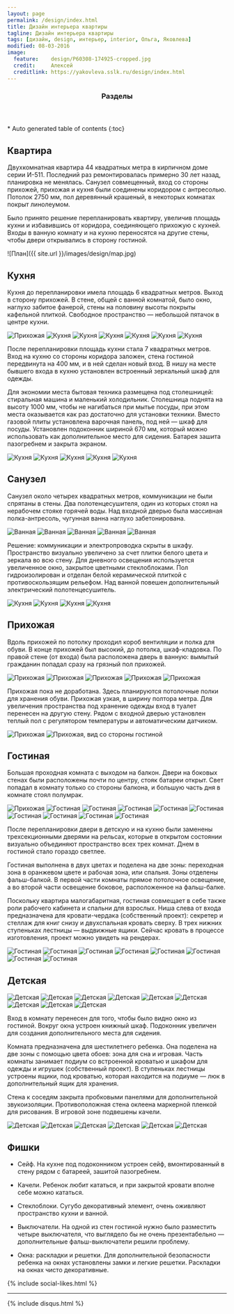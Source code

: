 ```yaml
---
layout: page
permalink: /design/index.html
title: Дизайн интерьера квартиры
tagline: Дизайн интерьера квартиры
tags: [дизайн, design, интерьер, interior, Ольга, Яковлева]
modified: 08-03-2016
image:
  feature:    design/P60308-174925-cropped.jpg 
  credit:     Алексей
  creditlink: https://yakovleva.sslk.ru/design/index.html
---
```


<section id="table-of-contents" class="toc">
  <header>
    <h3>Разделы</h3>
  </header>
<div id="drawer" markdown="1">
*  Auto generated table of contents
{:toc}
</div>
</section><!-- /#table-of-contents -->

## Квартира

Двухкомнатная квартира 44 квадратных метра в кирпичном доме серии И-511.
Последний раз ремонтировалась примерно 30 лет назад, планировка не менялась.
Санузел совмещенный, вход со стороны прихожей, прихожая и кухня были соединены 
коридором с антресолью. Потолок 2750 мм, пол деревянный крашеный, в некоторых
комнатах покрыт линолеумом.

Было принято решение перепланировать квартиру, увеличив площадь кухни и избавившись
от коридора, соединяющего прихожую с кухней. Входы в ванную комнату и на кухню
переносятся на другие стены, чтобы двери открывались в сторону гостиной. 

![План]({{ site.url }}/images/design/map.jpg)

## Кухня

Кухня до перепланировки имела площадь 6 квадратных метров. Выход в сторону
прихожей. В стене, общей с ванной комнатой, было окно, наглухо забитое фанерой,
стены на половину высоты покрыты кафельной плиткой. Свободное пространство — 
небольшой пятачок в центре кухни.

<!-- https://github.com/ionelmc/jquery-gp-gallery -->
<div class="pictures">
	<img title="Прихожая" src="{{ site.url }}/images/design/hall/WP_20140602_10_35_20_Pro.jpg" />
    <img title="Кухня" src="{{ site.url }}/images/design/kitchen/WP_20140411_14_13_01_Pro.jpg"/>
    <img title="Кухня" src="{{ site.url }}/images/design/kitchen/WP_20140411_14_12_35_Pro.jpg"/>
    <img title="Кухня" src="{{ site.url }}/images/design/kitchen/WP_20140602_10_24_39_Pro.jpg"/>
    <!--img title="Кухня" src="{{ site.url }}/images/design/kitchen/WP_20140602_10_24_45_Pro.jpg"/-->
    <img title="Кухня" src="{{ site.url }}/images/design/kitchen/WP_20140602_10_25_15_Pro.jpg"/>
    <!--img title="Кухня" src="{{ site.url }}/images/design/kitchen/WP_20140710_22_27_28_Pro.jpg"/-->
    <img title="Кухня" src="{{ site.url }}/images/design/kitchen/WP_20140712_18_47_41_Pro.jpg"/>
    <img title="Кухня" src="{{ site.url }}/images/design/kitchen/WP_20140910_08_52_37_Pro.jpg"/>
</div>

После перепланировки площадь кухни стала 7 квадратных метров. Вход на кухню 
со стороны коридора заложен, стена гостиной передвинута на 400 мм, и в ней 
сделан новый вход. В нишу на месте бывшего входа в кухню установлен встроенный 
зеркальный шкаф для одежды.

Для экономии места бытовая техника размещена под столешницей: стиральная машина 
и маленький холодильник. Столешница поднята на высоту 1000 мм, чтобы не нагибаться 
при мытье посуды, при этом места оказывается как раз достаточно для установки 
техники. Вместо газовой плиты установлена варочная панель, под ней — шкаф 
для посуды. Установлен подоконник шириной 670 мм, который можно использовать как 
дополнительное место для сидения. Батарея зашита пазогребнем и закрыта экраном.

<!-- https://github.com/ionelmc/jquery-gp-gallery -->
<div class="pictures">
    <img title="Кухня" src="{{ site.url }}/images/design/new-kitchen/IMG-20160308-WA0009.jpg"/>
    <img title="Кухня" src="{{ site.url }}/images/design/new-kitchen/IMG-20160308-WA0006.jpg"/>
    <img title="Кухня" src="{{ site.url }}/images/design/new-kitchen/IMG-20160308-WA0008.jpg"/>
    <img title="Кухня" src="{{ site.url }}/images/design/new-kitchen/IMG-20160308-WA0014.jpg"/>
    <img title="Кухня" src="{{ site.url }}/images/design/new-kitchen/IMG-20160308-WA0019.jpg"/>
</div>

## Санузел

Санузел около четырех квадратных метров, коммуникации не были спрятаны в стены.
Два полотенцесушителя, один из которых стоял на нерабочем стояке горячей воды. 
Над входной дверью была массивная полка-антресоль, чугунная ванна наглухо 
забетонирована.

<!-- https://github.com/ionelmc/jquery-gp-gallery -->
<div class="pictures">
	<img title="Ванная" src="{{ site.url }}/images/design/bathroom/WP_20140411_14_11_45_Pro.jpg" />
	<img title="Ванная" src="{{ site.url }}/images/design/bathroom/WP_20140411_14_12_07_Pro.jpg" />
	<img title="Ванная" src="{{ site.url }}/images/design/bathroom/WP_20140602_10_28_01_Pro.jpg" />
	<!--img title="Ванная" src="{{ site.url }}/images/design/bathroom/WP_20140602_10_28_13_Pro.jpg" /-->
	<img title="Ванная" src="{{ site.url }}/images/design/bathroom/WP_20140602_10_28_25_Pro.jpg" />
	<!--img title="Ванная" src="{{ site.url }}/images/design/bathroom/WP_20140602_10_28_43_Pro.jpg" /-->
	<img title="Ванная" src="{{ site.url }}/images/design/bathroom/WP_20140602_10_29_24_Pro.jpg" />
	<!--img title="Ванная" src="{{ site.url }}/images/design/bathroom/WP_20140602_10_29_36_Pro.jpg" />
	<img title="Ванная" src="{{ site.url }}/images/design/bathroom/WP_process.jpg" /-->
</div>

Решение: коммуникации и электропроводка скрыты в шкафу. Пространство визуально
увеличено за счет плитки белого цвета и зеркала во всю стену. Для дневного 
освещения используется увеличенное окно, закрытое цветными стеклоблоками. Пол 
гидроизолирован и отделан белой керамической плиткой с противоскользящим рельефом. 
Над ванной повешен дополнительный электрический полотенцесушитель.

<!-- https://github.com/ionelmc/jquery-gp-gallery -->
<div class="pictures">
    <img title="Кухня" src="{{ site.url }}/images/design/new-bathroom/IMG-20160308-WA0005.jpg"/>
    <img title="Кухня" src="{{ site.url }}/images/design/new-bathroom/IMG-20160308-WA0010.jpg"/>
    <img title="Кухня" src="{{ site.url }}/images/design/new-bathroom/IMG-20160308-WA0011.jpg"/>
    <img title="Кухня" src="{{ site.url }}/images/design/new-bathroom/IMG-20160308-WA0012.jpg"/>
</div>

## Прихожая

Вдоль прихожей по потолку проходил короб вентиляции и полка для обуви. В конце
прихожей был высокий, до потолка, шкаф-кладовка. По правой стене (от входа)
была расположена дверь в ванную: вымытый гражданин попадал сразу на грязный пол прихожей.

<!-- https://github.com/ionelmc/jquery-gp-gallery -->
<div class="pictures">
	<img title="Прихожая" src="{{ site.url }}/images/design/hall/WP_20140602_10_27_10_Pro.jpg" />
	<img title="Прихожая" src="{{ site.url }}/images/design/hall/WP_20140602_10_27_24_Pro.jpg" />
	<img title="Прихожая" src="{{ site.url }}/images/design/hall/WP_20140411_14_13_07_Pro.jpg" />
	<img title="Прихожая" src="{{ site.url }}/images/design/hall/WP_20140602_10_35_20_Pro.jpg" />
	<img title="Прихожая" src="{{ site.url }}/images/design/hall/WP_20140805_11_28_25_Pro.jpg" />
</div>

Прихожая пока не доработана. Здесь планируются потолочные полки для хранения обуви.
Прихожая узкая, в ширину полтора метра. Для увеличения пространства под хранение
одежды вход в туалет перенесен на другую стену. Рядом с входной дверью установлен
теплый пол с регулятором температуры и автоматическим датчиком.

<!-- https://github.com/ionelmc/jquery-gp-gallery -->
<div class="pictures">
	<img title="Прихожая" src="{{ site.url }}/images/design/new-hall/IMG-20160308-WA0020.jpg" />
	<img title="Прихожая, вид со стороны гостиной" src="{{ site.url }}/images/design/new-livingroom/P60304-141220.jpg" />
</div>

## Гостиная

Большая проходная комната с выходом на балкон. Двери на боковых стенах были 
расположены почти по центру, стояк батареи открыт. Свет попадал в комнату 
только со стороны балкона, и большую часть дня в комнате стоял полумрак.

<!-- https://github.com/ionelmc/jquery-gp-gallery -->
<div class="pictures">
	<img title="Прихожая" src="{{ site.url }}/images/design/hall/WP_20140602_10_27_24_Pro.jpg" />
	<img title="Гостиная" src="{{ site.url }}/images/design/livingroom/WP_20140602_10_36_12_Pro.jpg" />
	<img title="Гостиная" src="{{ site.url }}/images/design/livingroom/WP_20140602_10_35_55_Pro.jpg" />
	<img title="Гостиная" src="{{ site.url }}/images/design/livingroom/WP_20140602_10_36_00_Pro.jpg" />
	<img title="Гостиная" src="{{ site.url }}/images/design/livingroom/WP_20140606_12_08_22_Pro.jpg" />
	<img title="Гостиная" src="{{ site.url }}/images/design/livingroom/WP_process-1.jpg" />
	<img title="Гостиная" src="{{ site.url }}/images/design/livingroom/WP_process-4.jpg" />
	<img title="Гостиная" src="{{ site.url }}/images/design/livingroom/WP_process-5.jpg" />
	<img title="Гостиная" src="{{ site.url }}/images/design/livingroom/WP_process-6.jpg" />
	<img title="Гостиная" src="{{ site.url }}/images/design/livingroom/WP_process-7.jpg" />
</div>

После перепланировки двери в детскую и на кухню были заменены трехсекционными 
дверями на рельсах, которые в открытом состоянии визуально объединяют пространство
всех трех комнат. Днем в гостиной стало гораздо светлее.

Гостиная выполнена в двух цветах и поделена на две зоны: переходная зона в 
оранжевом цвете и рабочая зона, или спальня. Зоны отделены фальш-балкой.
В первой части комнаты прямое потолочное освещение, а во второй части освещение 
боковое, расположенное на фальш-балке.

Поскольку квартира малогабаритная, гостиная совмещает в себе также роли рабочего
кабинета и спальни для взрослых. Ниша слева от входа предназначена для 
кровати-чердака (собственный проект): секретер и стеллаж для книг снизу и 
двухспальная кровать сверху. В трех нижних ступеньках лестницы — выдвижные ящики.
Сейчас кровать в процессе изготовления, проект можно увидеть на рендерах.

<!-- https://github.com/ionelmc/jquery-gp-gallery -->
<div class="pictures">
	<img title="Гостиная" src="{{ site.url }}/images/design/new-livingroom/IMG-20160308-WA0013.jpg" />
	<img title="Гостиная" src="{{ site.url }}/images/design/new-livingroom/P60303-014436.jpg" />
	<img title="Гостиная" src="{{ site.url }}/images/design/new-livingroom/P60303-014509.jpg" />
	<img title="Гостиная" src="{{ site.url }}/images/design/new-livingroom/P60304-142338.jpg" />
	<img title="Гостиная" src="{{ site.url }}/images/design/new-livingroom/x1.jpg" />
	<img title="Гостиная" src="{{ site.url }}/images/design/new-livingroom/x2.jpg" />
	<img title="Гостиная" src="{{ site.url }}/images/design/new-livingroom/x3.jpg" />
	<img title="Гостиная" src="{{ site.url }}/images/design/new-livingroom/x4.jpg" />
</div>

## Детская

<!-- https://github.com/ionelmc/jquery-gp-gallery -->
<div class="pictures">
	<!--img title="Детская" src="{{ site.url }}/images/design/nursery/WP_20140411_14_14_27_Pro.jpg" /-->
	<img title="Детская" src="{{ site.url }}/images/design/nursery/WP_20140602_10_37_41_Pro.jpg" />
	<img title="Детская" src="{{ site.url }}/images/design/nursery/WP_20140602_10_37_49_Pro.jpg" />
	<img title="Детская" src="{{ site.url }}/images/design/nursery/WP_20140602_10_38_18_Pro.jpg" />
	<img title="Детская" src="{{ site.url }}/images/design/nursery/WP_pro-1.jpg" />
	<img title="Детская" src="{{ site.url }}/images/design/nursery/WP_20140722_13_21_57_Pro.jpg" />
	<img title="Детская" src="{{ site.url }}/images/design/nursery/WP_pro-2.jpg" />
	<!--img title="Детская" src="{{ site.url }}/images/design/nursery/WP_pro-3.jpg" /-->
	<img title="Детская" src="{{ site.url }}/images/design/nursery/WP_pro-4.jpg" />
	<img title="Детская" src="{{ site.url }}/images/design/nursery/WP_pro-5.jpg" />
	<img title="Детская" src="{{ site.url }}/images/design/nursery/WP_Pro-6.jpg" />
</div>

Вход в комнату перенесен для того, чтобы было видно окно из гостиной. Вокруг
окна устроен книжный шкаф. Подоконник увеличен для создания дополнительного места
для сидения.

Комната предназначена для шестилетнего ребенка. Она поделена на две зоны с помощью 
цвета обоев: зона для сна и игровая. Часть комнаты занимает подиум со встроенной 
кроватью и шкафом для одежды и игрушек (собственный проект). В ступеньках лестницы 
устроены ящики, под кроватью, которая находится на подиуме — люк в дополнительный 
ящик для хранения.

Стена к соседям закрыта пробковыми панелями для дополнительной звукоизоляции.
Противоположная стена оклеена маркерной пленкой для рисования. В игровой зоне
подвешены качели.

<!-- https://github.com/ionelmc/jquery-gp-gallery -->
<div class="pictures">
	<img title="Детская" src="{{ site.url }}/images/design/new-nursery/IMG-20160308-WA0007.jpg" />
	<img title="Детская" src="{{ site.url }}/images/design/new-nursery/IMG-20160308-WA0015.jpg" />
	<img title="Детская" src="{{ site.url }}/images/design/new-nursery/IMG-20160308-WA0016.jpg" />
	<img title="Детская" src="{{ site.url }}/images/design/new-nursery/IMG-20160308-WA0017.jpg" />
	<img title="Детская" src="{{ site.url }}/images/design/new-nursery/IMG-20160308-WA0018.jpg" />
	<img title="Детская" src="{{ site.url }}/images/design/new-nursery/P60304-143153.jpg" />
</div>

## Фишки

* Сейф. На кухне под подоконником устроен сейф, вмонтированный в стену рядом 
с батареей, зашитой пазогребнем.
 
* Качели. Ребенок любит кататься, и при закрытой кровати вполне себе можно кататься.

* Стеклоблоки. Сугубо декоративный элемент, очень оживляют пространство кухни и ванной.

* Выключатели. На одной из стен гостиной нужно было разместить четыре выключателя,
что выглядело бы не очень презентабельно — дополнительные фальш-выключатели решили
проблему.

* Окна: раскладки и решетки. Для дополнительной безопасности ребенка на окнах 
установлены замки и легкие решетки. Раскладки на окнах чисто декоративные.

{% include social-likes.html %}<hr>
{% include disqus.html %}
